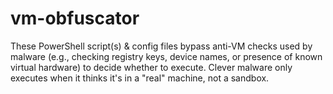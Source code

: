 # vm-obfuscator
These PowerShell script(s) & config files bypass anti-VM checks used by malware (e.g., checking registry keys, device names, or presence of known virtual hardware) to decide whether to execute.
Clever malware only executes when it thinks it's in a "real" machine, not a sandbox.

